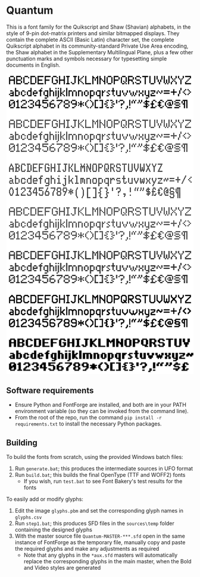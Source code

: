 # Quantum

This is a font family for the Quikscript and Shaw (Shavian) alphabets, in the style of 9-pin dot-matrix printers and similar bitmapped displays. They contain the complete ASCII (Basic Latin) character set, the complete Quikscript alphabet in its community-standard Private Use Area encoding, the Shaw alphabet in the Supplementary Multilingual Plane, plus a few other punctuation marks and symbols necessary for typesetting simple documents in English.

![sample image](example_v1.png)

## Software requirements

- Ensure Python and FontForge are installed, and both are in your PATH environment variable (so they can be invoked from the command line).
- From the root of the repo, run the command `pip install -r requirements.txt` to install the necessary Python packages.

## Building

To build the fonts from scratch, using the provided Windows batch files:

1. Run `generate.bat`; this produces the intermediate sources in UFO format
2. Run `build.bat`; this builds the final OpenType (TTF and WOFF2) fonts
   - If you wish, run `test.bat` to see Font Bakery's test results for the fonts

To easily add or modify glyphs:

1. Edit the image `glyphs.pbm` and set the corresponding glyph names in `glyphs.csv`
2. Run `step1.bat`; this produces SFD files in the `sources\temp` folder containing the designed glyphs
3. With the master source file `Quantum-MASTER-***.sfd` open in the same instance of FontForge as the temporary file, manually copy and paste the required glyphs and make any adjustments as required
   - Note that any glyphs in the `*aux.sfd` masters will automatically replace the corresponding glyphs in the main master, when the Bold and Video styles are generated